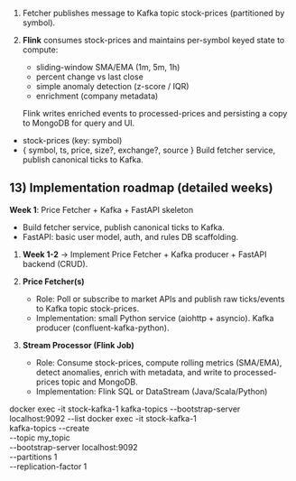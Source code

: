 1. Fetcher publishes message to Kafka topic stock-prices (partitioned by symbol).
2. **Flink** consumes stock-prices and maintains per-symbol keyed state to compute:

   - sliding-window SMA/EMA (1m, 5m, 1h)
   - percent change vs last close
   - simple anomaly detection (z-score / IQR)
   - enrichment (company metadata)

   Flink writes enriched events to processed-prices and persisting a copy to MongoDB for query and UI.

- stock-prices (key: symbol)
- { symbol, ts, price, size?, exchange?, source }
  Build fetcher service, publish canonical ticks to Kafka.

## **13) Implementation roadmap (detailed weeks)**

**Week 1**: Price Fetcher + Kafka + FastAPI skeleton

- Build fetcher service, publish canonical ticks to Kafka.
- FastAPI: basic user model, auth, and rules DB scaffolding.

1. **Week 1-2** → Implement Price Fetcher + Kafka producer + FastAPI backend (CRUD).

1. **Price Fetcher(s)**
   - Role: Poll or subscribe to market APIs and publish raw ticks/events to Kafka topic stock-prices.
   - Implementation: small Python service (aiohttp + asyncio). Kafka producer (confluent-kafka-python).
1. **Stream Processor (Flink Job)**
   - Role: Consume stock-prices, compute rolling metrics (SMA/EMA), detect anomalies, enrich with metadata, and write to processed-prices topic and MongoDB.
   - Implementation: Flink SQL or DataStream (Java/Scala/Python)

docker exec -it stock-kafka-1 kafka-topics --bootstrap-server localhost:9092 --list
docker exec -it stock-kafka-1 \
 kafka-topics --create \
 --topic my_topic \
 --bootstrap-server localhost:9092 \
 --partitions 1 \
 --replication-factor 1
